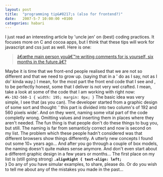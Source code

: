 ```yaml
---
layout: post
title:  "programming tip&#8217;s (also for frontend?)"
date:   2007-5-7 10:00:00 +0100
categories: habari
---
```

I just read an interesting article by 'uncle jen' on (best) coding practices. It focuses more on C and cocoa apps, but I think that these tips will work for javascript and css just as well. Here is one:
<a href="http://mooseyard.com/Jens/2007/05/uncle-jenss-coding-tips/" title="uncle-jenss-coding-tips" rel="external"><blockquote>â€œthe main person youâ€™re writing comments for is yourself, six months in the future.â€?</blockquote></a>
Maybe it is time that we  front-end people realised that we are not so different and that we need to grow up. (saying that in a ' do as I say, not as I do' kinda way.) I mean, for the most part the front end code that I see and , to be perfectly honest, some that I deliver is not very wel crafted. I mean, take a look at some of the code that I am working with right now:
<code>
#k-192-560-1 {
  width: 195;
  margin: 0px;
}</code>
The basic idea was very simple, I see that (as you can). The developer started from a graphic design of some sort and thought: ' this part is divided into two column's of 192 and 560 pixels wide'. And on they went, naming some vital part of the code completly wrong. Omitting values and inserting them in places where they aren't needed.
The fun thing is that people don't do these things to bug you, but still. The naming is far from semanticly correct and now is second on my list. The problem which these people hadn't considered was that different browsers show things differently.
A utterly new concepts I found out some 10+ years  ago...
And after you go through a couple of box models, the naming doesn't quite makes sense anymore. And don't even start about a different graphic design in a few years or months...
The first place on my list is (still going strong) <strong><code>.alignRight {
text-align: left;
}</code></strong>
Do any of you have simular examples, to share, please do. Or do you wish to tell me about any of the mistakes you made in the past...
